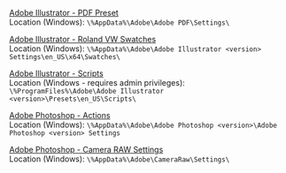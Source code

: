 [Adobe Illustrator - PDF Preset](adobe-illustrator-pdf)<br>
Location (Windows): ```\%AppData%\Adobe\Adobe PDF\Settings\```

[Adobe Illustrator - Roland VW Swatches](adobe-illustrator-roland)<br>
Location (Windows): ```\%AppData%\Adobe\Adobe Illustrator <version> Settings\en_US\x64\Swatches\```

[Adobe Illustrator - Scripts](adobe-illustrator-scripts)<br>
Location (Windows - requires admin privileges): ```\%ProgramFiles%\Adobe\Adobe Illustrator <version>\Presets\en_US\Scripts\```

[Adobe Photoshop - Actions](adobe-photoshop-actions)<br>
Location (Windows): ```\%AppData%\Adobe\Adobe Photoshop <version>\Adobe Photoshop <version> Settings```

[Adobe Photoshop - Camera RAW Settings](adobe-photoshop-acr)<br>
Location (Windows): ```\%AppData%\Adobe\CameraRaw\Settings\```